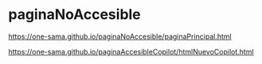 # paginaNoAccesible

https://one-sama.github.io/paginaNoAccesible/paginaPrincipal.html

https://one-sama.github.io/paginaAccesibleCopilot/htmlNuevoCopilot.html
